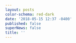 ```yaml
---
layout: posts
color-schema: red-dark
date: '2018-05-15 12:37 -0400'
published: false
superNews: false
title: ''
---
```

